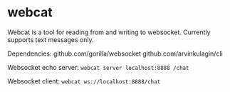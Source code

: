 # webcat
Webcat is a tool for reading from and writing to websocket. Currently supports text messages only.

Dependencies:
github.com/gorilla/websocket
github.com/arvinkulagin/cli

Websocket echo server:
`webcat server localhost:8888 /chat`

Websocket client:
`webcat ws://localhost:8888/chat`